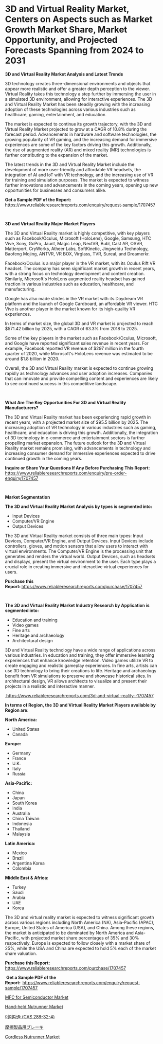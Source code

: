<p><h1>3D and Virtual Reality Market, Centers on Aspects such as Market Growth Market Share, Market Opportunity, and Projected Forecasts Spanning from 2024 to 2031</h1></p><p><strong>3D and Virtual Reality Market Analysis and Latest Trends</strong></p>
<p><p>3D technology creates three-dimensional environments and objects that appear more realistic and offer a greater depth perception to the viewer. Virtual Reality takes this technology a step further by immersing the user in a simulated 3D environment, allowing for interactive experiences. The 3D and Virtual Reality Market has been steadily growing with the increasing adoption of these technologies across various industries such as healthcare, gaming, entertainment, and education.</p><p>The market is expected to continue its growth trajectory, with the 3D and Virtual Reality Market projected to grow at a CAGR of 10.8% during the forecast period. Advancements in hardware and software technologies, the growing popularity of VR gaming, and the increasing demand for immersive experiences are some of the key factors driving this growth. Additionally, the rise of augmented reality (AR) and mixed reality (MR) technologies is further contributing to the expansion of the market.</p><p>The latest trends in the 3D and Virtual Reality Market include the development of more user-friendly and affordable VR headsets, the integration of AI and IoT with VR technology, and the increasing use of VR for training and simulation purposes. The market is expected to witness further innovations and advancements in the coming years, opening up new opportunities for businesses and consumers alike.</p></p>
<p><strong>Get a Sample PDF of the Report:&nbsp;</strong> <a href="https://www.reliableresearchreports.com/enquiry/request-sample/1707457">https://www.reliableresearchreports.com/enquiry/request-sample/1707457</a></p>
<p>&nbsp;</p>
<p><strong>3D and Virtual Reality Major Market Players</strong></p>
<p><p>The 3D and Virtual Reality market is highly competitive, with key players such as Facebook/Oculus, Microsoft (HoloLens), Google, Samsung, HTC Vive, Sony, GoPro, Jaunt, Magic Leap, NextVR, Bubl, Cast AR, OSVR, Matterport, CryWorks, Atheer Labs, SoftKinetic, Jingweidu Technology, Baofeng Mojing, ANTVR, VR BOX, Virglass, TVR, Sureal, and Dreamerkr. </p><p>Facebook/Oculus is a major player in the VR market, with its Oculus Rift VR headset. The company has seen significant market growth in recent years, with a strong focus on technology development and content creation. Similarly, Microsoft's HoloLens augmented reality headset has gained traction in various industries such as education, healthcare, and manufacturing. </p><p>Google has also made strides in the VR market with its Daydream VR platform and the launch of Google Cardboard, an affordable VR viewer. HTC Vive is another player in the market known for its high-quality VR experiences. </p><p>In terms of market size, the global 3D and VR market is projected to reach $571.42 billion by 2025, with a CAGR of 63.3% from 2018 to 2025. </p><p>Some of the key players in the market such as Facebook/Oculus, Microsoft, and Google have reported significant sales revenue in recent years. For example, Facebook reported VR revenue of $297 million in the fourth quarter of 2020, while Microsoft's HoloLens revenue was estimated to be around $1.8 billion in 2020.</p><p>Overall, the 3D and Virtual Reality market is expected to continue growing rapidly as technology advances and user adoption increases. Companies that can innovate and provide compelling content and experiences are likely to see continued success in this competitive landscape.</p></p>
<p>&nbsp;</p>
<p><strong>What Are The Key Opportunities For 3D and Virtual Reality Manufacturers?</strong></p>
<p><p>The 3D and Virtual Reality market has been experiencing rapid growth in recent years, with a projected market size of $95.5 billion by 2025. The increasing adoption of VR technology in various industries such as gaming, healthcare, and education is driving this growth. Additionally, the integration of 3D technology in e-commerce and entertainment sectors is further propelling market expansion. The future outlook for the 3D and Virtual Reality market remains promising, with advancements in technology and increasing consumer demand for immersive experiences expected to drive continued growth in the coming years.</p></p>
<p><strong>Inquire or Share Your Questions If Any Before Purchasing This Report:</strong> <a href="https://www.reliableresearchreports.com/enquiry/pre-order-enquiry/1707457">https://www.reliableresearchreports.com/enquiry/pre-order-enquiry/1707457</a></p>
<p>&nbsp;</p>
<p><strong>Market Segmentation</strong></p>
<p><strong>The 3D and Virtual Reality Market Analysis by types is segmented into:</strong></p>
<p><ul><li>Input Devices</li><li>Computer/VR Engine</li><li>Output Devices</li></ul></p>
<p><p>The 3D and Virtual Reality market consists of three main types: Input Devices, Computer/VR Engine, and Output Devices. Input Devices include controllers, gloves, and motion sensors that allow users to interact with virtual environments. The Computer/VR Engine is the processing unit that generates and renders the virtual world. Output Devices, such as headsets and displays, present the virtual environment to the user. Each type plays a crucial role in creating immersive and interactive virtual experiences for users.</p></p>
<p><strong>Purchase this Report:&nbsp;</strong><a href="https://www.reliableresearchreports.com/purchase/1707457">https://www.reliableresearchreports.com/purchase/1707457</a></p>
<p>&nbsp;</p>
<p><strong>The 3D and Virtual Reality Market Industry Research by Application is segmented into:</strong></p>
<p><ul><li>Education and training</li><li>Video games</li><li>Fine arts</li><li>Heritage and archaeology</li><li>Architectural design</li></ul></p>
<p><p>3D and Virtual Reality technology have a wide range of applications across various industries. In education and training, they offer immersive learning experiences that enhance knowledge retention. Video games utilize VR to create engaging and realistic gameplay experiences. In fine arts, artists can use 3D technology to bring their creations to life. Heritage and archaeology benefit from VR simulations to preserve and showcase historical sites. In architectural design, VR allows architects to visualize and present their projects in a realistic and interactive manner.</p></p>
<p><a href="https://www.reliableresearchreports.com/3d-and-virtual-reality-r1707457">&nbsp;https://www.reliableresearchreports.com/3d-and-virtual-reality-r1707457</a></p>
<p><strong>In terms of Region, the 3D and Virtual Reality Market Players available by Region are:</strong></p>
<p>
    <p> <strong> North America: </strong>
        <ul>
            <li>United States</li>
            <li>Canada</li>
        </ul>
        </p> 
    <p> <strong> Europe: </strong>
        <ul>
            <li>Germany</li>
            <li>France</li>
            <li>U.K.</li>
            <li>Italy</li>
            <li>Russia</li>
        </ul>
        </p> 
    <p> <strong> Asia-Pacific: </strong>
        <ul>
            <li>China</li>
            <li>Japan</li>
            <li>South Korea</li>
            <li>India</li>
            <li>Australia</li>
            <li>China Taiwan</li>
            <li>Indonesia</li>
            <li>Thailand</li>
            <li>Malaysia</li>
        </ul>
        </p> 
    <p> <strong> Latin America: </strong>
        <ul>
            <li>Mexico</li>
            <li>Brazil</li>
            <li>Argentina Korea</li>
            <li>Colombia</li>
        </ul>
        </p> 
    <p> <strong> Middle East & Africa: </strong>
        <ul>
            <li>Turkey</li>
            <li>Saudi</li>
            <li>Arabia</li>
            <li>UAE</li>
            <li>Korea</li>
        </ul>
    </p>
    </p>
<p><p>The 3D and virtual reality market is expected to witness significant growth across various regions including North America (NA), Asia-Pacific (APAC), Europe, United States of America (USA), and China. Among these regions, the market is anticipated to be dominated by North America and Asia-Pacific, with projected market share percentages of 35% and 30% respectively. Europe is expected to follow closely with a market share of 25%, while the USA and China are expected to hold 5% each of the market share valuation.</p></p>
<p><strong>Purchase this Report: </strong><a href="https://www.reliableresearchreports.com/purchase/1707457">https://www.reliableresearchreports.com/purchase/1707457</a></p>
<p>&nbsp;<strong>Get a Sample PDF of the Report:&nbsp;&nbsp;</strong><a href="https://www.reliableresearchreports.com/enquiry/request-sample/1707457">https://www.reliableresearchreports.com/enquiry/request-sample/1707457</a></p>
<p><strong></strong></p>
<p><p><a href="https://issuu.com/reportprime-2/docs/mfc-for-semiconductor-market-size-2030.pptx">MFC for Semiconductor Market</a></p><p><a href="https://github.com/mabutironaldo/Market-Research-Report-List-4/blob/main/hand-held-nutrunner-market.md">Hand-held Nutrunner Market</a></p><p><a href="https://github.com/valroy852/Market-Research-Report-List-1/blob/main/951798996774.md">이미다졸 (CAS 288-32-4)</a></p><p><a href="https://github.com/SantosDicki04/Market-Research-Report-List-1/blob/main/3013740103305.md">摩擦製品用ブレーキ</a></p><p><a href="https://github.com/Paul14Anderson63/Market-Research-Report-List-4/blob/main/cordless-nutrunner-market.md">Cordless Nutrunner Market</a></p></p>